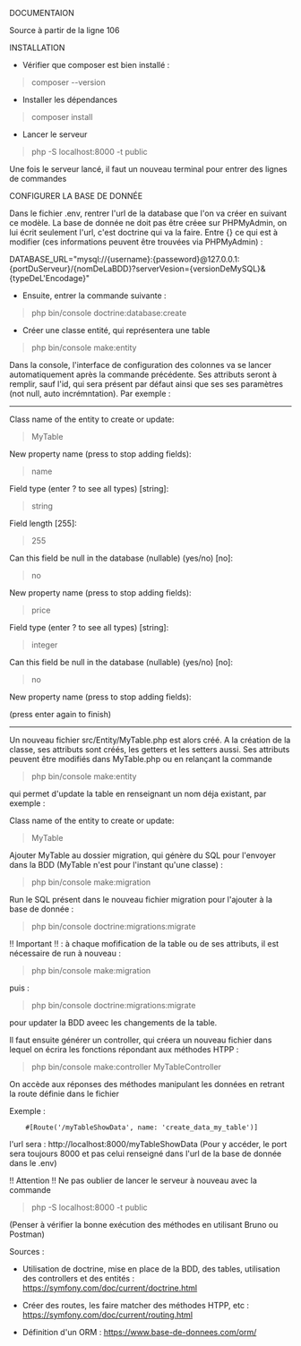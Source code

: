 DOCUMENTAION

Source à partir de la ligne 106

INSTALLATION

- Vérifier que composer est bien installé :
> composer --version

- Installer les dépendances
> composer install

- Lancer le serveur
> php -S localhost:8000 -t public
> 
Une fois le serveur lancé, il faut un nouveau terminal pour entrer des lignes de commandes


CONFIGURER LA BASE DE DONNÉE

Dans le fichier .env, rentrer l'url de la database que l'on va créer en suivant ce modèle. La base de donnée ne doit pas être créee sur PHPMyAdmin, on lui écrit seulement l'url, c'est doctrine qui va la faire. Entre {} ce qui est à modifier (ces informations peuvent être trouvées via PHPMyAdmin) :

DATABASE_URL="mysql://{username}:{passeword}@127.0.0.1:{portDuServeur}/{nomDeLaBDD}?serverVesion={versionDeMySQL}&{typeDeL'Encodage}" 

- Ensuite, entrer la commande suivante :
> php bin/console doctrine:database:create

- Créer une classe entité, qui représentera une table 
> php bin/console make:entity

Dans la console, l'interface de configuration des colonnes va se lancer automatiquement après la commande précédente. Ses attributs seront à remplir, sauf l'id, qui sera présent par défaut ainsi que ses  ses paramètres (not null, auto incrémntation). 
Par exemple : 

********************************************************************************************
Class name of the entity to create or update:
> MyTable

New property name (press <return> to stop adding fields):
> name

Field type (enter ? to see all types) [string]:
> string

Field length [255]:
> 255

Can this field be null in the database (nullable) (yes/no) [no]:
> no

New property name (press <return> to stop adding fields):
> price

Field type (enter ? to see all types) [string]:
> integer

Can this field be null in the database (nullable) (yes/no) [no]:
> no

New property name (press <return> to stop adding fields):
>
(press enter again to finish)
********************************************************************************************


Un nouveau fichier src/Entity/MyTable.php est alors créé. A la création de la classe, ses attributs sont créés, les getters et les setters aussi. Ses attributs peuvent être modifiés dans MyTable.php ou en relançant la commande
> php bin/console make:entity

qui permet d'update la table en renseignant un nom déja existant, par exemple :

Class name of the entity to create or update:
> MyTable

Ajouter MyTable au dossier migration, qui génère du SQL pour l'envoyer dans la BDD (MyTable n'est pour l'instant qu'une classe) :
> php bin/console make:migration

Run le SQL présent dans le nouveau fichier migration pour l'ajouter à la base de donnée :
> php bin/console doctrine:migrations:migrate

!! Important !! : à chaque mofification de la table ou de ses attributs, il est nécessaire de run à nouveau :
> php bin/console make:migration

puis :

> php bin/console doctrine:migrations:migrate

pour updater la BDD aveec les changements de la table. 

Il faut ensuite générer un controller, qui créera un nouveau fichier dans lequel on écrira les fonctions répondant aux méthodes HTPP :
> php bin/console make:controller MyTableController

On accède aux réponses des méthodes manipulant les données en retrant la route définie dans le fichier 

Exemple : 

```class MyTableController extends MyTable
    #[Route('/myTableShowData', name: 'create_data_my_table')]
```


l'url sera : http://localhost:8000/myTableShowData
(Pour y accéder, le port sera toujours 8000 et pas celui renseigné dans l'url de la base de donnée dans le .env)

!! Attention !! Ne pas oublier de lancer le serveur à nouveau avec la commande
> php -S localhost:8000 -t public

(Penser à vérifier la bonne exécution des méthodes en utilisant Bruno ou Postman)


Sources :

- Utilisation de doctrine, mise en place de la BDD, des tables, utilisation des controllers et des entités :
https://symfony.com/doc/current/doctrine.html


- Créer des routes, les faire matcher des méthodes HTPP, etc :
https://symfony.com/doc/current/routing.html


- Définition d'un ORM :
https://www.base-de-donnees.com/orm/
